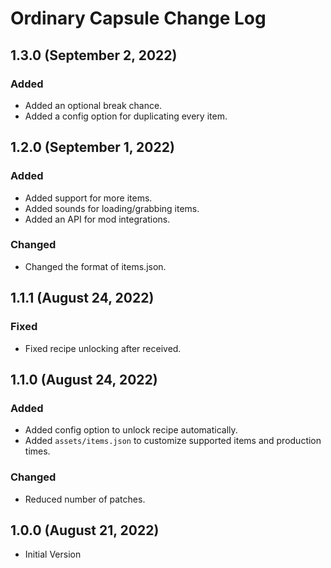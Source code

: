 # Ordinary Capsule Change Log

## 1.3.0 (September 2, 2022)

### Added

* Added an optional break chance.
* Added a config option for duplicating every item.

## 1.2.0 (September 1, 2022)

### Added

* Added support for more items.
* Added sounds for loading/grabbing items.
* Added an API for mod integrations.

### Changed

* Changed the format of items.json.

## 1.1.1 (August 24, 2022)

### Fixed

* Fixed recipe unlocking after received.

## 1.1.0 (August 24, 2022)

### Added

* Added config option to unlock recipe automatically.
* Added `assets/items.json` to customize supported items and production times.

### Changed

* Reduced number of patches.

## 1.0.0 (August 21, 2022)

* Initial Version